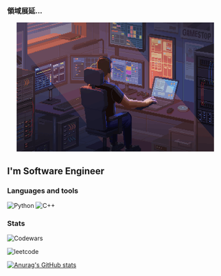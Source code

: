 ### 領域展延...


<p align="center">

  <img width="460" height="300" src="https://github.com/mellgit/mellgit/blob/main/assets/temp3.gif">

</p>


## I'm Software Engineer

### Languages and tools
![Python](https://img.shields.io/badge/-Python-2D283E?style=for-the-badge&logo=python)
![C++](https://img.shields.io/badge/-C++-2D283E?style=for-the-badge&logo=C%2b%2b)


### Stats
<!-- * [Codewars](https://www.codewars.com/users/mellgit) -->

![Codewars](https://github.r2v.ch/codewars?user=mellgit&stroke=COLOR)

![leetcode](https://leetcard.jacoblin.cool/mellgit?animation=true)

[![Anurag's GitHub stats](https://github-readme-stats.vercel.app/api?username=mellgit&show_icons=true)
](https://github.com/anuraghazra/github-readme-stats)



